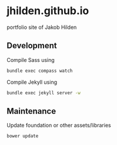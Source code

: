 # jhilden.github.io

portfolio site of Jakob Hilden

## Development

Compile Sass using

```bash
bundle exec compass watch
```

Compile Jekyll using

```bash
bundle exec jekyll server -w
```

## Maintenance

Update foundation or other assets/libraries

```bash
bower update
```